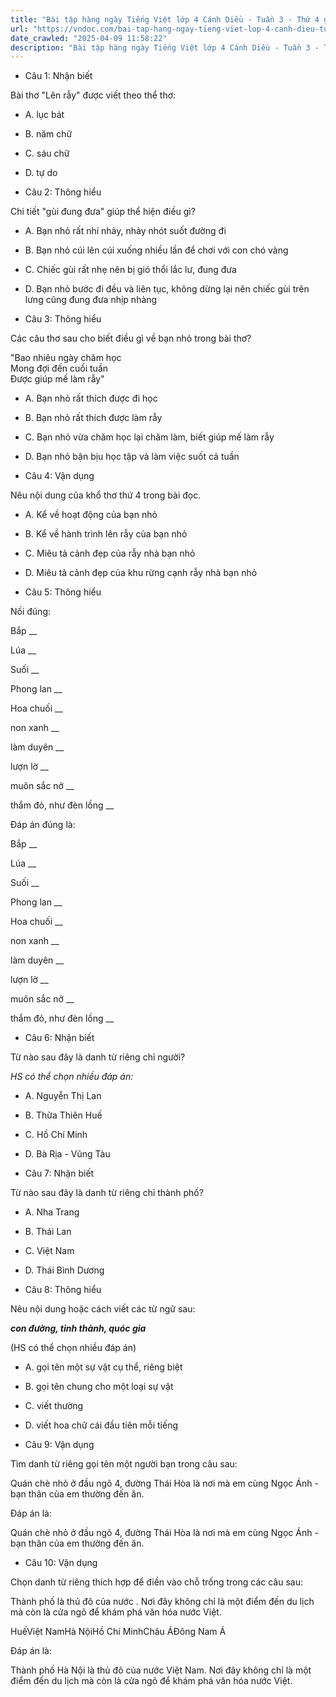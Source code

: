 ```yaml
---
title: "Bài tập hàng ngày Tiếng Việt lớp 4 Cánh Diều - Tuần 3 - Thứ 4 gồm các câu hỏi tổng hợp nội dung Đọc hiểu văn bản và Luyện từ và câu được học ở Tuần 3 trong chương trình Tiếng Việt lớp 4 Tập 1 Cánh Diều."
url: "https://vndoc.com/bai-tap-hang-ngay-tieng-viet-lop-4-canh-dieu-tuan-3-thu-4-326893"
date_crawled: "2025-04-09 11:58:22"
description: "Bài tập hàng ngày Tiếng Việt lớp 4 Cánh Diều - Tuần 3 - Thứ 4 gồm các câu hỏi tổng hợp nội dung Đọc hiểu văn bản và Luyện từ và câu được học ở Tuần 3 trong chương trình Tiếng Việt lớp 4 Tập 1 Cánh Diều."
---
```


* Câu 1:  Nhận biết

Bài thơ "Lên rẫy" được viết theo thể thơ:

  * A. lục bát 
  * B. năm chữ 
  * C. sáu chữ 
  * D. tự do 



* Câu 2:  Thông hiểu

Chi tiết "gùi đung đưa" giúp thể hiện điều gì?

  * A. Bạn nhỏ rất nhí nhảy, nhảy nhót suốt đường đi 
  * B. Bạn nhỏ cúi lên cúi xuống nhiều lần để chơi với con chó vàng 
  * C. Chiếc gùi rất nhẹ nên bị gió thổi lắc lư, đung đưa 
  * D. Bạn nhỏ bước đi đều và liên tục, không dừng lại nên chiếc gùi trên lưng cũng đung đưa nhịp nhàng 



* Câu 3:  Thông hiểu

Các câu thơ sau cho biết điều gì về bạn nhỏ trong bài thơ?

"Bao nhiêu ngày chăm học  
Mong đợi đến cuối tuần  
Được giúp mế làm rẫy"

  * A. Bạn nhỏ rất thích được đi học 
  * B. Bạn nhỏ rất thích được làm rẫy 
  * C. Bạn nhỏ vừa chăm học lại chăm làm, biết giúp mế làm rẫy 
  * D. Bạn nhỏ bận bịu học tập và làm việc suốt cả tuần 



* Câu 4:  Vận dụng

Nêu nội dung của khổ thơ thứ 4 trong bài đọc.

  * A. Kể về hoạt động của bạn nhỏ 
  * B. Kể về hành trình lên rẫy của bạn nhỏ 
  * C. Miêu tả cảnh đẹp của rẫy nhà bạn nhỏ 
  * D. Miêu tả cảnh đẹp của khu rừng cạnh rẫy nhà bạn nhỏ 



* Câu 5:  Thông hiểu

Nối đúng:

Bắp  __

Lúa __

Suối __

Phong lan __

Hoa chuối __

non xanh __

làm duyên __

lượn lờ __

muôn sắc nở __

thắm đỏ, như đèn lồng __

Đáp án đúng là:

Bắp __

Lúa __

Suối __

Phong lan __

Hoa chuối __

non xanh __

làm duyên __

lượn lờ __

muôn sắc nở __

thắm đỏ, như đèn lồng __

* Câu 6: Nhận biết

Từ nào sau đây là danh từ riêng chỉ người?

_HS có thể chọn nhiều đáp án:_

  * A. Nguyễn Thị Lan 
  * B. Thừa Thiên Huế 
  * C. Hồ Chí Minh 
  * D. Bà Rịa - Vũng Tàu 



* Câu 7:  Nhận biết

Từ nào sau đây là danh từ riêng chỉ thành phố?

  * A. Nha Trang 
  * B. Thái Lan 
  * C. Việt Nam 
  * D. Thái Bình Dương 



* Câu 8:  Thông hiểu

Nêu nội dung hoặc cách viết các từ ngữ sau:

_**con đường, tỉnh thành, quóc gia**_

(HS có thể chọn nhiều đáp án)

  * A. gọi tên một sự vật cụ thể, riêng biệt 
  * B. gọi tên chung cho một loại sự vật 
  * C. viết thường 
  * D. viết hoa chữ cái đầu tiên mỗi tiếng 



* Câu 9:  Vận dụng

Tìm danh từ riêng gọi tên một người bạn trong câu sau:

Quán chè nhỏ ở đầu ngõ 4, đường Thái Hòa là nơi mà em cùng Ngọc Ánh \- bạn thân của em thường đến ăn.

Đáp án là:

Quán chè nhỏ ở đầu ngõ 4, đường Thái Hòa là nơi mà em cùng Ngọc Ánh \- bạn thân của em thường đến ăn.

* Câu 10:  Vận dụng

Chọn danh từ riêng thích hợp để điền vào chỗ trống trong các câu sau:

Thành phố  là thủ đô của nước . Nơi đây không chỉ là một điểm đến du lịch mà còn là cửa ngõ để khám phá văn hóa nước Việt.

HuếViệt NamHà NộiHồ Chí MinhChâu ÁĐông Nam Á

Đáp án là:

Thành phố Hà Nội là thủ đô của nước Việt Nam. Nơi đây không chỉ là một điểm đến du lịch mà còn là cửa ngõ để khám phá văn hóa nước Việt.
